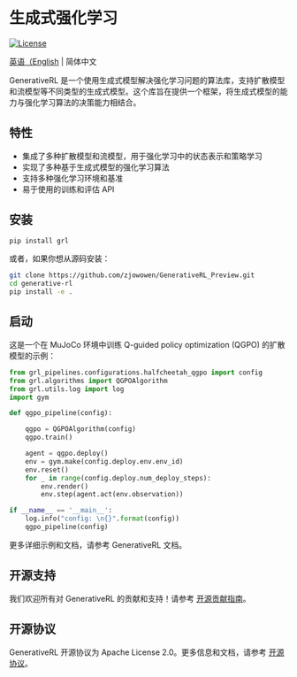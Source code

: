 # 生成式强化学习
    
[![License](https://img.shields.io/badge/License-Apache%202.0-blue.svg)](https://opensource.org/licenses/Apache-2.0)

[英语（English](https://github.com/zjowowen/GenerativeRL_Preview/blob/main/README.md) | 简体中文

GenerativeRL 是一个使用生成式模型解决强化学习问题的算法库，支持扩散模型和流模型等不同类型的生成式模型。这个库旨在提供一个框架，将生成式模型的能力与强化学习算法的决策能力相结合。

## 特性

- 集成了多种扩散模型和流模型，用于强化学习中的状态表示和策略学习
- 实现了多种基于生成式模型的强化学习算法
- 支持多种强化学习环境和基准
- 易于使用的训练和评估 API

## 安装

```bash
pip install grl
```

或者，如果你想从源码安装：

```bash
git clone https://github.com/zjowowen/GenerativeRL_Preview.git
cd generative-rl
pip install -e .
```

## 启动

这是一个在 MuJoCo 环境中训练 Q-guided policy optimization (QGPO) 的扩散模型的示例：

```python
from grl_pipelines.configurations.halfcheetah_qgpo import config
from grl.algorithms import QGPOAlgorithm
from grl.utils.log import log
import gym

def qgpo_pipeline(config):

    qgpo = QGPOAlgorithm(config)
    qgpo.train()

    agent = qgpo.deploy()
    env = gym.make(config.deploy.env.env_id)
    env.reset()
    for _ in range(config.deploy.num_deploy_steps):
        env.render()
        env.step(agent.act(env.observation))

if __name__ == '__main__':
    log.info("config: \n{}".format(config))
    qgpo_pipeline(config)
```

更多详细示例和文档，请参考 GenerativeRL 文档。

## 开源支持

我们欢迎所有对 GenerativeRL 的贡献和支持！请参考 [开源贡献指南](CONTRIBUTING.md)。

## 开源协议

GenerativeRL 开源协议为 Apache License 2.0。更多信息和文档，请参考 [开源协议](LICENSE)。
